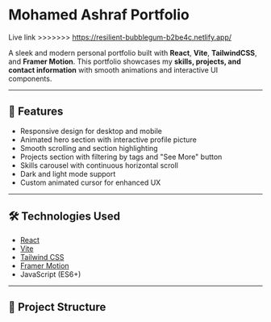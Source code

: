 # Mohamed Ashraf Portfolio


Live link >>>>>>>        https://resilient-bubblegum-b2be4c.netlify.app/

A sleek and modern personal portfolio built with **React**, **Vite**, **TailwindCSS**, and **Framer Motion**. This portfolio showcases my **skills, projects, and contact information** with smooth animations and interactive UI components.  

---

## 🚀 Features

- Responsive design for desktop and mobile  
- Animated hero section with interactive profile picture  
- Smooth scrolling and section highlighting  
- Projects section with filtering by tags and "See More" button  
- Skills carousel with continuous horizontal scroll  
- Dark and light mode support  
- Custom animated cursor for enhanced UX  

---

## 🛠 Technologies Used

- [React](https://reactjs.org/)  
- [Vite](https://vitejs.dev/)  
- [Tailwind CSS](https://tailwindcss.com/)  
- [Framer Motion](https://www.framer.com/motion/)  
- JavaScript (ES6+)  

---

## 📂 Project Structure

